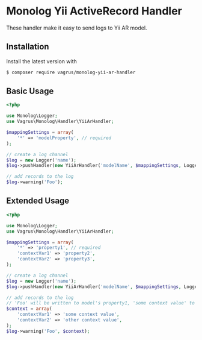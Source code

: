 # Monolog Yii ActiveRecord Handler

These handler make it easy to send logs to Yii AR model.

## Installation

Install the latest version with

```bash
$ composer require vagrus/monolog-yii-ar-handler
```

## Basic Usage

```php
<?php

use Monolog\Logger;
use Vagrus\Monolog\Handler\YiiArHandler;

$mappingSettings = array(
    '*' => 'modelProperty', // required
);

// create a log channel
$log = new Logger('name');
$log->pushHandler(new YiiArHandler('modelName', $mappingSettings, Logger::WARNING));

// add records to the log
$log->warning('Foo');
```

## Extended Usage

```php
<?php

use Monolog\Logger;
use Vagrus\Monolog\Handler\YiiArHandler;

$mappingSettings = array(
    '*' => 'property1', // required
    'contextVar1' => 'property2',
    'contextVar2' => 'property3',
);

// create a log channel
$log = new Logger('name');
$log->pushHandler(new YiiArHandler('modelName', $mappingSettings, Logger::WARNING));

// add records to the log
// 'Foo' will be written to model's property1, 'some context value' to property2, etc. 
$context = array(
    'contextVar1' => 'some context value',
    'contextVar2' => 'other context value',
);
$log->warning('Foo', $context);
```
